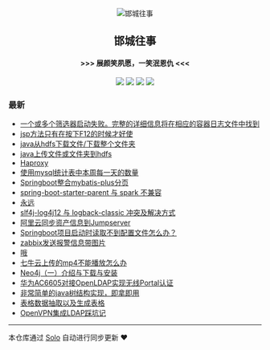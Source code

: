 <p align="center"><img alt="邯城往事" src="https://img.hacpai.com/file/2019/11/guohui-e67e7b3b.png"></p><h2 align="center">
邯城往事
</h2>

<h4 align="center">               >>>  展颜笑夙愿，一笑泯恩仇 <<<</h4>
<p align="center"><a title="邯城往事" target="_blank" href="https://github.com/cuijianzhe/solo-blog"><img src="https://img.shields.io/github/last-commit/cuijianzhe/solo-blog.svg?style=flat-square&color=FF9900"></a>
<a title="GitHub repo size in bytes" target="_blank" href="https://github.com/cuijianzhe/solo-blog"><img src="https://img.shields.io/github/repo-size/cuijianzhe/solo-blog.svg?style=flat-square"></a>
<a title="Solo Version" target="_blank" href="https://github.com/88250/solo/releases"><img src="https://img.shields.io/badge/solo-4.3.0-f1e05a.svg?style=flat-square&color=blueviolet"></a>
<a title="Hits" target="_blank" href="https://github.com/88250/hits"><img src="https://hits.b3log.org/cuijianzhe/solo-blog.svg"></a></p>

### 最新

* [一个或多个筛选器启动失败。完整的详细信息将在相应的容器日志文件中找到](https://www.cjzshilong.cn/articles/2020/08/03/1596447580884.html)
* [jsp方法只有在按下F12的时候才好使](https://www.cjzshilong.cn/articles/2020/08/03/1596443686910.html)
* [java从hdfs下载文件/下载整个文件夹](https://www.cjzshilong.cn/articles/2020/07/31/1596184855555.html)
* [java上传文件或文件夹到hdfs](https://www.cjzshilong.cn/articles/2020/07/30/1596106295313.html)
* [Haproxy](https://www.cjzshilong.cn/articles/2020/07/29/1596024607735.html)
* [使用mysql统计表中本周每一天的数量](https://www.cjzshilong.cn/articles/2020/07/29/1596021588286.html)
* [Springboot整合mybatis-plus分页](https://www.cjzshilong.cn/articles/2020/07/28/1595908685910.html)
* [spring-boot-starter-parent 与 spark 不兼容](https://www.cjzshilong.cn/articles/2020/07/27/1595853162970.html)
* [永远](https://www.cjzshilong.cn/articles/2020/07/27/1595829232315.html)
* [slf4j-log4j12 与 logback-classic 冲突及解决方式](https://www.cjzshilong.cn/articles/2020/07/24/1595569833387.html)
* [阿里云同步资产信息到Jumpserver](https://www.cjzshilong.cn/articles/2020/07/16/1594900059981.html)
* [Springboot项目启动时读取不到配置文件怎么办？](https://www.cjzshilong.cn/articles/2020/07/14/1594726114402.html)
* [zabbix发送报警信息带图片](https://www.cjzshilong.cn/articles/2020/07/09/1594290006252.html)
* [哦](https://www.cjzshilong.cn/articles/2020/07/09/1594274450978.html)
* [七牛云上传的mp4不能播放怎么办](https://www.cjzshilong.cn/articles/2020/07/04/1593823669011.html)
* [Neo4j（一）介绍与下载与安装](https://www.cjzshilong.cn/articles/2020/07/04/1593821933784.html)
* [华为AC6605对接OpenLDAP实现无线Portal认证](https://www.cjzshilong.cn/articles/2020/06/30/1593502682903.html)
* [非常简单的java树结构实现，即拿即用](https://www.cjzshilong.cn/articles/2020/06/24/1592979467491.html)
* [表格数据抽取以及生成表格](https://www.cjzshilong.cn/articles/2020/06/02/1591098366985.html)
* [OpenVPN集成LDAP踩坑记](https://www.cjzshilong.cn/articles/2020/05/20/1589939911381.html)



---

本仓库通过 [Solo](https://github.com/88250/solo) 自动进行同步更新 ❤️ 